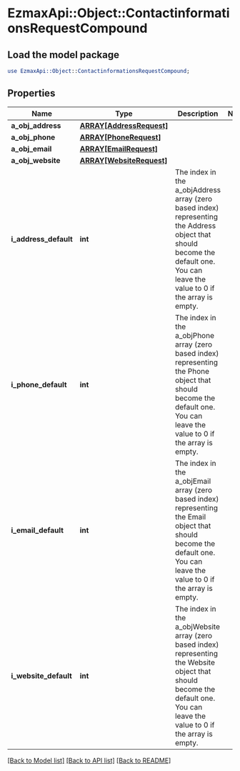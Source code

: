 # EzmaxApi::Object::ContactinformationsRequestCompound

## Load the model package
```perl
use EzmaxApi::Object::ContactinformationsRequestCompound;
```

## Properties
Name | Type | Description | Notes
------------ | ------------- | ------------- | -------------
**a_obj_address** | [**ARRAY[AddressRequest]**](AddressRequest.md) |  | 
**a_obj_phone** | [**ARRAY[PhoneRequest]**](PhoneRequest.md) |  | 
**a_obj_email** | [**ARRAY[EmailRequest]**](EmailRequest.md) |  | 
**a_obj_website** | [**ARRAY[WebsiteRequest]**](WebsiteRequest.md) |  | 
**i_address_default** | **int** | The index in the a_objAddress array (zero based index) representing the Address object that should become the default one.  You can leave the value to 0 if the array is empty. | 
**i_phone_default** | **int** | The index in the a_objPhone array (zero based index) representing the Phone object that should become the default one.  You can leave the value to 0 if the array is empty. | 
**i_email_default** | **int** | The index in the a_objEmail array (zero based index) representing the Email object that should become the default one.  You can leave the value to 0 if the array is empty. | 
**i_website_default** | **int** | The index in the a_objWebsite array (zero based index) representing the Website object that should become the default one.  You can leave the value to 0 if the array is empty. | 

[[Back to Model list]](../README.md#documentation-for-models) [[Back to API list]](../README.md#documentation-for-api-endpoints) [[Back to README]](../README.md)


